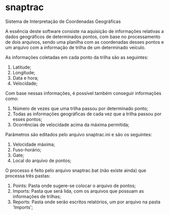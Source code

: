 snaptrac
========

Sistema de Interpretação de Coordenadas Geográficas

A essência deste software consiste na aquisição de informações relativas a dados geográficos de determinados pontos, com base no processamento de dois arquivos, sendo uma planilha com as coordenadas desses pontos e um arquivo com a informação de trilha de um determinado veículo.

As informações coletadas em cada ponto da trilha são as seguintes:
1. Latitude;
2. Longitude;
3. Data e hora;
4. Velocidade;

Com base nessas informações, é possível também conseguir informações como:
1. Número de vezes que uma trilha passou por determinado ponto;
2. Todas as informações geográficas de cada vez que a trilha passou por esses pontos;
3. Ocorrências de velocidade acima da máxima permitida;

Parâmetros são editados pelo arquivo snaptrac.ini e são os seguintes:

1. Velocidade máxima;
2. Fuso-horário;
3. Gate;
4. Local do arquivo de pontos;

O processo é feito pelo arquivo snaptrac.bat (não existe ainda) que processa três pastas:

1. Points: Pasta onde sugere-se colocar o arquivo de pontos;
2. Imports: Pasta que será lida, com os arquivos que possuam as informações de trilhas;
3. Reports: Pasta onde serão escritos relatórios, um por arquivo na pasta 'Imports';
